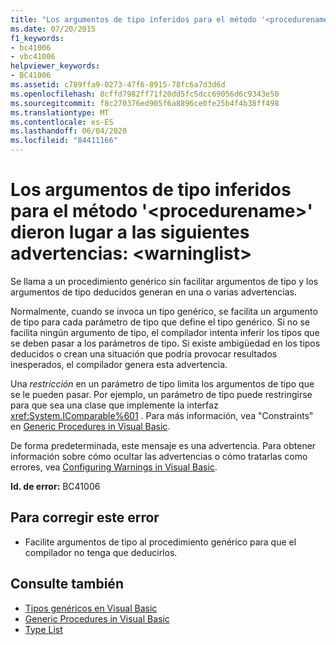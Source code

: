```yaml
---
title: "Los argumentos de tipo inferidos para el método '<procedurename>' dieron lugar a las siguientes advertencias: <warninglist>"
ms.date: 07/20/2015
f1_keywords:
- bc41006
- vbc41006
helpviewer_keywords:
- BC41006
ms.assetid: c789ffa9-0273-47f6-8915-78fc6a7d3d6d
ms.openlocfilehash: 8cffd7982ff71f20dd5fc5dcc69056d6c9343e50
ms.sourcegitcommit: f8c270376ed905f6a8896ce0fe25b4f4b38ff498
ms.translationtype: MT
ms.contentlocale: es-ES
ms.lasthandoff: 06/04/2020
ms.locfileid: "84411166"
---
```

# <a name="type-arguments-inferred-for-method-procedurename-result-in-the-following-warnings-warninglist"></a>Los argumentos de tipo inferidos para el método '\<procedurename>' dieron lugar a las siguientes advertencias: \<warninglist>
Se llama a un procedimiento genérico sin facilitar argumentos de tipo y los argumentos de tipo deducidos generan en una o varias advertencias.  
  
 Normalmente, cuando se invoca un tipo genérico, se facilita un argumento de tipo para cada parámetro de tipo que define el tipo genérico. Si no se facilita ningún argumento de tipo, el compilador intenta inferir los tipos que se deben pasar a los parámetros de tipo. Si existe ambigüedad en los tipos deducidos o crean una situación que podría provocar resultados inesperados, el compilador genera esta advertencia.  
  
 Una *restricción* en un parámetro de tipo limita los argumentos de tipo que se le pueden pasar. Por ejemplo, un parámetro de tipo puede restringirse para que sea una clase que implemente la interfaz <xref:System.IComparable%601> . Para más información, vea "Constraints" en [Generic Procedures in Visual Basic](../programming-guide/language-features/data-types/generic-procedures.md).  
  
 De forma predeterminada, este mensaje es una advertencia. Para obtener información sobre cómo ocultar las advertencias o cómo tratarlas como errores, vea [Configuring Warnings in Visual Basic](/visualstudio/ide/configuring-warnings-in-visual-basic).  
  
 **Id. de error:** BC41006  
  
## <a name="to-correct-this-error"></a>Para corregir este error  
  
- Facilite argumentos de tipo al procedimiento genérico para que el compilador no tenga que deducirlos.  
  
## <a name="see-also"></a>Consulte también

- [Tipos genéricos en Visual Basic](../programming-guide/language-features/data-types/generic-types.md)
- [Generic Procedures in Visual Basic](../programming-guide/language-features/data-types/generic-procedures.md)
- [Type List](../language-reference/statements/type-list.md)
